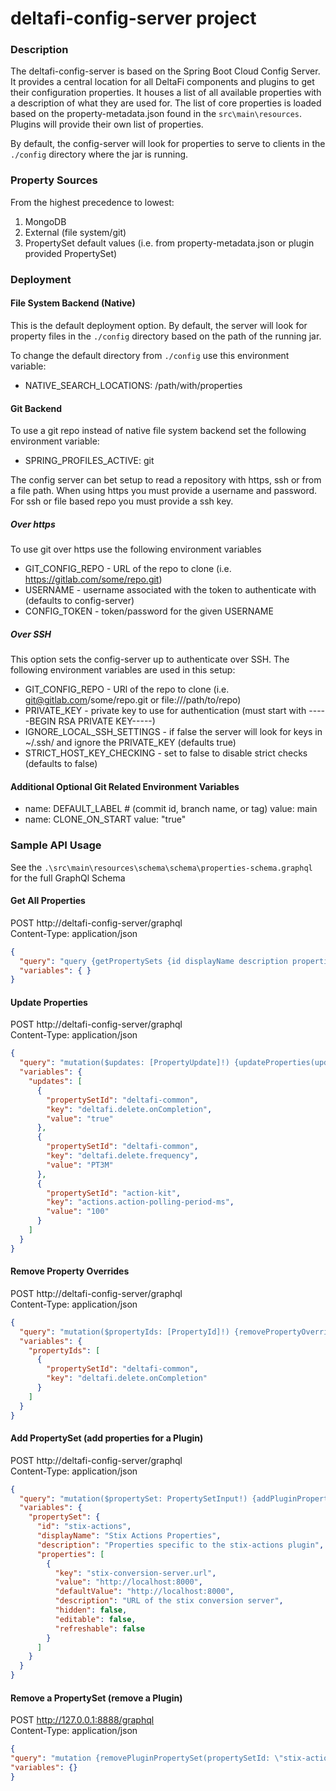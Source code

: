 # deltafi-config-server project

### Description
The deltafi-config-server is based on the Spring Boot Cloud Config Server. It provides a central location for all
DeltaFi components and plugins to get their configuration properties. It houses a list of all available properties
with a description of what they are used for. The list of core properties is loaded based on the property-metadata.json
found in the `src\main\resources`. Plugins will provide their own list of properties.

By default, the config-server will look for properties to serve to clients in the `./config` directory where the jar is running.

### Property Sources

From the highest precedence to lowest:

1. MongoDB
2. External (file system/git)
3. PropertySet default values (i.e. from property-metadata.json or plugin provided PropertySet)

### Deployment

#### File System Backend (Native)

This is the default deployment option. By default, the server will look for property files in the `./config` directory
based on the path of the running jar.

To change the default directory from `./config` use this environment variable:

- NATIVE_SEARCH_LOCATIONS: /path/with/properties 

#### Git Backend

To use a git repo instead of native file system backend set the following environment variable:
  - SPRING_PROFILES_ACTIVE: git

The config server can bet setup to read a repository with https, ssh or from a file path. When using https
you must provide a username and password. For ssh or file based repo you must provide a ssh key.

##### Over https
To use git over https use the following environment variables

- GIT_CONFIG_REPO - URL of the repo to clone (i.e. https://gitlab.com/some/repo.git)
- USERNAME - username associated with the token to authenticate with (defaults to config-server)
- CONFIG_TOKEN - token/password for the given USERNAME

##### Over SSH
This option sets the config-server up to authenticate over SSH. The following environment variables are used in this setup: 

- GIT_CONFIG_REPO - URl of the repo to clone (i.e. git@gitlab.com/some/repo.git or file:///path/to/repo)
- PRIVATE_KEY - private key to use for authentication (must start with -----BEGIN RSA PRIVATE KEY-----)
- IGNORE_LOCAL_SSH_SETTINGS - if false the server will look for keys in ~/.ssh/ and ignore the PRIVATE_KEY (defaults true)
- STRICT_HOST_KEY_CHECKING - set to false to disable strict checks (defaults to false)

#### Additional Optional Git Related Environment Variables
  - name: DEFAULT_LABEL # (commit id, branch name, or tag)
    value: main 
  - name: CLONE_ON_START
    value: "true" 

### Sample API Usage

See the `.\src\main\resources\schema\schema\properties-schema.graphql` for the full GraphQl Schema

#### Get All Properties

POST http://deltafi-config-server/graphql  
Content-Type: application/json  
```json
{
  "query": "query {getPropertySets {id displayName description properties {key value hidden editable refreshable}}}",
  "variables": { }
}
 ```

#### Update Properties

POST http://deltafi-config-server/graphql  
Content-Type: application/json
```json
{
  "query": "mutation($updates: [PropertyUpdate]!) {updateProperties(updates: $updates)}",
  "variables": {
    "updates": [
      {
        "propertySetId": "deltafi-common",
        "key": "deltafi.delete.onCompletion",
        "value": "true"
      },
      {
        "propertySetId": "deltafi-common",
        "key": "deltafi.delete.frequency",
        "value": "PT3M"
      },
      {
        "propertySetId": "action-kit",
        "key": "actions.action-polling-period-ms",
        "value": "100"
      }
    ]
  }
}
```

#### Remove Property Overrides

POST http://deltafi-config-server/graphql  
Content-Type: application/json
```json
{
  "query": "mutation($propertyIds: [PropertyId]!) {removePropertyOverrides(propertyIds: $propertyIds)}",
  "variables": {
    "propertyIds": [
      {
        "propertySetId": "deltafi-common",
        "key": "deltafi.delete.onCompletion"
      }
    ]
  }
}
```

#### Add PropertySet (add properties for a Plugin)

POST http://deltafi-config-server/graphql  
Content-Type: application/json  
```json
{
  "query": "mutation($propertySet: PropertySetInput!) {addPluginPropertySet(propertySet: $propertySet)}",
  "variables": {
    "propertySet": {
      "id": "stix-actions",
      "displayName": "Stix Actions Properties",
      "description": "Properties specific to the stix-actions plugin",
      "properties": [
        {
          "key": "stix-conversion-server.url",
          "value": "http://localhost:8000",
          "defaultValue": "http://localhost:8000",
          "description": "URL of the stix conversion server",
          "hidden": false,
          "editable": false,
          "refreshable": false
        }
      ]
    }
  }
}
```

#### Remove a PropertySet (remove a Plugin)

POST http://127.0.0.1:8888/graphql  
Content-Type: application/json  
```json
{
"query": "mutation {removePluginPropertySet(propertySetId: \"stix-actions\")}",
"variables": {}
}
```